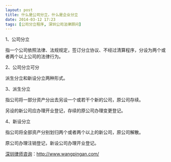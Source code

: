 ```yaml
---
layout: post
title: 什么是公司分立，什么是企业分立
date: 2014-03-12 17:23
tags: [公司分立程序, 深圳公司法律顾问]
---
```

1、公司分立

指一个公司依照法律、法规规定，签订分立协议、不经过清算程序，分设为两个或者两个以上公司的法律行为。

2、公司分立可分

派生分立和新设分立两种形式。

3、派生分立

指公司将一部分资产分出去另设一个或若干个新的公司，原公司存续。

另设的新公司应办理开业登记，存续的原公司办理变更登记。

4、新设分立

指公司将全部资产分别划归两个或者两个以上的新公司，原公司解散。

原公司办理注销登记，新设公司办理开业登记。


<a href="http://www.wangpingan.com/">深圳律师咨询</a>：<a href="http://www.wangpingan.com/">http://www.wangpingan.com/</a>

